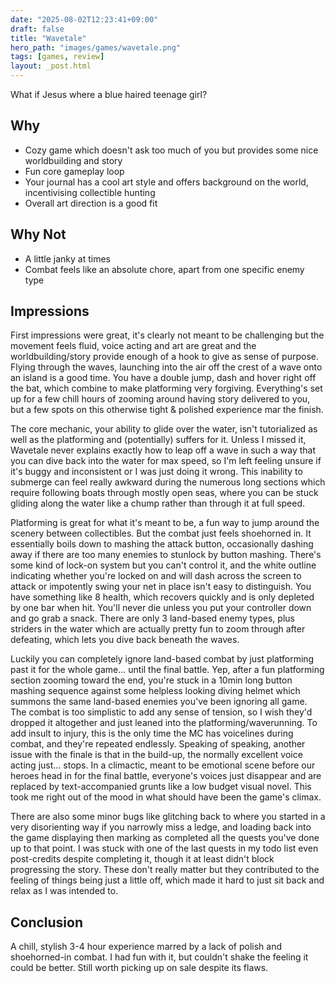 ```yaml
---
date: "2025-08-02T12:23:41+09:00"
draft: false
title: "Wavetale"
hero_path: "images/games/wavetale.png"
tags: [games, review]
layout: _post.html
---
```


What if Jesus where a blue haired teenage girl?

## Why

- Cozy game which doesn't ask too much of you but provides some nice worldbuilding and story
- Fun core gameplay loop
- Your journal has a cool art style and offers background on the world, incentivising collectible hunting
- Overall art direction is a good fit

## Why Not

- A little janky at times
- Combat feels like an absolute chore, apart from one specific enemy type

## Impressions

First impressions were great, it's clearly not meant to be challenging but the movement feels fluid, voice acting and art are great and the worldbuilding/story provide enough of a hook to give as sense of purpose. Flying through the waves, launching into the air off the crest of a wave onto an island is a good time. You have a double jump, dash and hover right off the bat, which combine to make platforming very forgiving. Everything's set up for a few chill hours of zooming around having story delivered to you, but a few spots on this otherwise tight & polished experience mar the finish.

The core mechanic, your ability to glide over the water, isn't tutorialized as well as the platforming and (potentially) suffers for it. Unless I missed it, Wavetale never explains exactly how to leap off a wave in such a way that you can dive back into the water for max speed, so I'm left feeling unsure if it's buggy and inconsistent or I was just doing it wrong. This inability to submerge can feel really awkward during the numerous long sections which require following boats through mostly open seas, where you can be stuck gliding along the water like a chump rather than through it at full speed.

Platforming is great for what it's meant to be, a fun way to jump around the scenery between collectibles. But the combat just feels shoehorned in. It essentially boils down to mashing the attack button, occasionally dashing away if there are too many enemies to stunlock by button mashing. There's some kind of lock-on system but you can't control it, and the white outline indicating whether you're locked on and will dash across the screen to attack or impotently swing your net in place isn't easy to distinguish. You have something like 8 health, which recovers quickly and is only depleted by one bar when hit. You'll never die unless you put your controller down and go grab a snack. There are only 3 land-based enemy types, plus striders in the water which are actually pretty fun to zoom through after defeating, which lets you dive back beneath the waves.

Luckily you can completely ignore land-based combat by just platforming past it for the whole game... until the final battle. Yep, after a fun platforming section zooming toward the end, you're stuck in a 10min long button mashing sequence against some helpless looking diving helmet which summons the same land-based enemies you've been ignoring all game. The combat is too simplistic to add any sense of tension, so I wish they'd dropped it altogether and just leaned into the platforming/waverunning. To add insult to injury, this is the only time the MC has voicelines during combat, and they're repeated endlessly. Speaking of speaking, another issue with the finale is that in the build-up, the normally excellent voice acting just... stops. In a climactic, meant to be emotional scene before our heroes head in for the final battle, everyone's voices just disappear and are replaced by text-accompanied grunts like a low budget visual novel. This took me right out of the mood in what should have been the game's climax.

There are also some minor bugs like glitching back to where you started in a very disorienting way if you narrowly miss a ledge, and loading back into the game displaying then marking as completed all the quests you've done up to that point. I was stuck with one of the last quests in my todo list even post-credits despite completing it, though it at least didn't block progressing the story. These don't really matter but they contributed to the feeling of things being just a little off, which made it hard to just sit back and relax as I was intended to.

## Conclusion

A chill, stylish 3-4 hour experience marred by a lack of polish and shoehorned-in combat. I had fun with it, but couldn't shake the feeling it could be better. Still worth picking up on sale despite its flaws.
